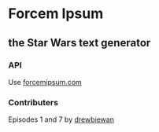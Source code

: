 # Forcem Ipsum
## the Star Wars text generator

### API
Use [forcemipsum.com](https://forcemipsum.com)

### Contributers
Episodes 1 and 7 by [drewbiewan](https://github.com/drewbiewan)
